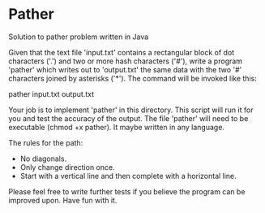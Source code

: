 # Pather
Solution to pather problem written in Java

Given that the text file 'input.txt' contains a rectangular block of dot
characters ('.') and two or more hash characters ('#'), write a program 'pather'
which writes out to 'output.txt' the same data with the two '#' characters
joined by asterisks ('*'). The command will be invoked like this:

  pather input.txt output.txt

Your job is to implement 'pather' in this directory. This script will run it
for you and test the accuracy of the output. The file 'pather' will need to
be executable (chmod +x pather). It maybe written in any language.

The rules for the path:

* No diagonals.
* Only change direction once.
* Start with a vertical line and then complete with a horizontal line.

Please feel free to write further tests if you believe the program can be
improved upon. Have fun with it.
